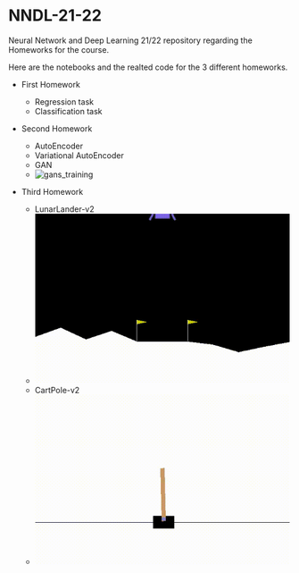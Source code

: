 # NNDL-21-22
Neural Network and Deep Learning 21/22 repository regarding the Homeworks for the course.


Here are the notebooks and the realted code for the 3 different homeworks.
  - First Homework
    - Regression task
    - Classification task

  - Second Homework
    - AutoEncoder
    - Variational AutoEncoder
    - GAN
    - ![gans_training](https://user-images.githubusercontent.com/78668728/144063880-d839a4fa-3c15-4daf-ae25-5f6300509f15.gif)
  
  - Third Homework
    - LunarLander-v2
    - ![lunar_solved](solved_lunar.gif)
    - CartPole-v2
    - ![cart_solved](solved_cartpole.gif)
